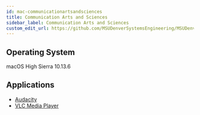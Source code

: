 ```yaml
---
id: mac-communicationartsandsciences
title: Communication Arts and Sciences
sidebar_label: Communication Arts and Sciences
custom_edit_url: https://github.com/MSUDenverSystemsEngineering/MSUDenverSystemsEngineering.github.io/edit/source/docs/image-mac-communicationartsandsciences.md
---
```


## Operating System
macOS High Sierra 10.13.6

## Applications
* [Audacity](software-mac-audacity.md)
* [VLC Media Player](software-mac-vlc.md)
